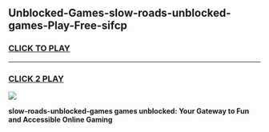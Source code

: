 
## Unblocked-Games-slow-roads-unblocked-games-Play-Free-sifcp
<h3>
<a href="https://premium76.site?title=slow-roads-unblocked-games&ref=10A">CLICK TO PLAY</a></h3>
<hr>

<h3>
<a href="https://premium76.site?title=slow-roads-unblocked-games&ref=10A">CLICK 2 PLAY</a>
  
</h3>

<a href="https://premium76.site?title=slow-roads-unblocked-games&ref=10A"><img src="https://clearcache.store/games.png"></a>


**slow-roads-unblocked-games games unblocked: Your Gateway to Fun and Accessible Online Gaming**
